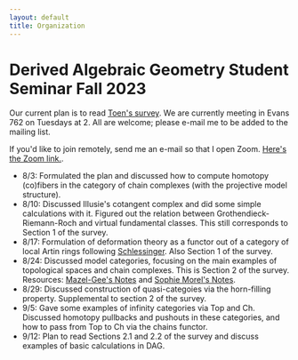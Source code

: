 ```yaml
---
layout: default
title: Organization
---
```


# Derived Algebraic Geometry Student Seminar Fall 2023

Our current plan is to read [Toen's survey](https://arxiv.org/abs/1401.1044). We are currently meeting in Evans 762 on Tuesdays at 2. All are welcome; please e-mail me to be added to the mailing list.

If you'd like to join remotely, send me an e-mail so that I open Zoom. [Here's the Zoom link.](https://berkeley.zoom.us/j/8271009900).

* 8/3: Formulated the plan and discussed how to compute homotopy (co)fibers in the category of chain complexes (with the projective model structure).
* 8/10: Discussed Illusie's cotangent complex and did some simple calculations with it. Figured out the relation between Grothendieck-Riemann-Roch and virtual fundamental classes. This still corresponds to Section 1 of the survey.
* 8/17: Formulation of deformation theory as a functor out of a category of local Artin rings following [Schlessinger](https://www.jstor.org/stable/1994967). Also Section 1 of the survey.
* 8/24: Discussed model categories, focusing on the main examples of topological spaces and chain complexes. This is Section 2 of the survey. Resources: [Mazel-Gee's Notes](https://etale.site/teaching/s23-128/math-128-s23-lecture-notes.pdf) and [Sophie Morel's Notes](https://web.math.princeton.edu/~smorel/notes540.pdf).
* 8/29: Discussed construction of quasi-categoies via the horn-filling property. Supplemental to section 2 of the survey.
* 9/5: Gave some examples of infinity categories via Top and Ch. Discussed homotopy pullbacks and pushouts in these categories, and how to pass from Top to Ch via the chains functor.
* 9/12: Plan to read Sections 2.1 and 2.2 of the survey and discuss examples of basic calculations in DAG.
